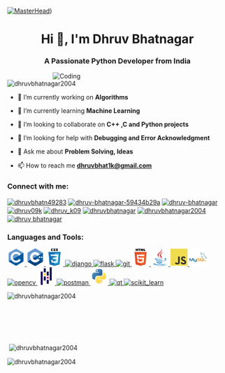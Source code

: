 [![MasterHead](https://1.bp.blogspot.com/-7A4WynwLsMw/XbBpCXG8fHI/AAAAAAAAMt4/u0a1bplskYgrwGb11hSu2SDjj_Mig8SXJQCLcBGAsYHQ/s1600/2000_600px.gif)](https://dhruvbhatnagar.io))
<h1 align="center">Hi 👋, I'm Dhruv Bhatnagar</h1>
<h3 align="center">A Passionate Python Developer from India</h3>
<img align="right" alt="Coding" width="400" src="https://cdn.dribbble.com/users/926537/screenshots/4502924/python-2.gif">

<p align="left"> <img src="https://komarev.com/ghpvc/?username=dhruvbhatnagar2004&label=Profile%20views&color=0e75b6&style=flat" alt="dhruvbhatnagar2004" /> </p>

- 🔭 I’m currently working on **Algorithms**

- 🌱 I’m currently learning **Machine Learning**

- 👯 I’m looking to collaborate on **C++ ,C and Python projects**

- 🤝 I’m looking for help with **Debugging and Error Acknowledgment**

- 💬 Ask me about **Problem Solving, Ideas**

- 📫 How to reach me **dhruvbhat1k@gmail.com**

<h3 align="left">Connect with me:</h3>
<p align="left">
<a href="https://twitter.com/dhruvbhatn49283" target="blank"><img align="center" src="https://raw.githubusercontent.com/rahuldkjain/github-profile-readme-generator/master/src/images/icons/Social/twitter.svg" alt="dhruvbhatn49283" height="30" width="40" /></a>
<a href="https://linkedin.com/in/dhruv-bhatnagar-59434b29a" target="blank"><img align="center" src="https://raw.githubusercontent.com/rahuldkjain/github-profile-readme-generator/master/src/images/icons/Social/linked-in-alt.svg" alt="dhruv-bhatnagar-59434b29a" height="30" width="40" /></a>
<a href="https://stackoverflow.com/users/dhruv-bhatnagar" target="blank"><img align="center" src="https://raw.githubusercontent.com/rahuldkjain/github-profile-readme-generator/master/src/images/icons/Social/stack-overflow.svg" alt="dhruv-bhatnagar" height="30" width="40" /></a>
<a href="https://kaggle.com/dhruv09k" target="blank"><img align="center" src="https://raw.githubusercontent.com/rahuldkjain/github-profile-readme-generator/master/src/images/icons/Social/kaggle.svg" alt="dhruv09k" height="30" width="40" /></a>
<a href="https://www.codechef.com/users/dhruv_k09" target="blank"><img align="center" src="https://cdn.jsdelivr.net/npm/simple-icons@3.1.0/icons/codechef.svg" alt="dhruv_k09" height="30" width="40" /></a>
<a href="https://www.hackerrank.com/dhruvbhatnagar" target="blank"><img align="center" src="https://raw.githubusercontent.com/rahuldkjain/github-profile-readme-generator/master/src/images/icons/Social/hackerrank.svg" alt="dhruvbhatnagar" height="30" width="40" /></a>
<a href="https://www.leetcode.com/dhruvbhatnagar2004" target="blank"><img align="center" src="https://raw.githubusercontent.com/rahuldkjain/github-profile-readme-generator/master/src/images/icons/Social/leet-code.svg" alt="dhruvbhatnagar2004" height="30" width="40" /></a>
<a href="https://www.hackerearth.com/dhruv bhatnagar" target="blank"><img align="center" src="https://raw.githubusercontent.com/rahuldkjain/github-profile-readme-generator/master/src/images/icons/Social/hackerearth.svg" alt="dhruv bhatnagar" height="30" width="40" /></a>
</p>

<h3 align="left">Languages and Tools:</h3>
<p align="left"> <a href="https://www.cprogramming.com/" target="_blank" rel="noreferrer"> <img src="https://raw.githubusercontent.com/devicons/devicon/master/icons/c/c-original.svg" alt="c" width="40" height="40"/> </a> <a href="https://www.w3schools.com/cpp/" target="_blank" rel="noreferrer"> <img src="https://raw.githubusercontent.com/devicons/devicon/master/icons/cplusplus/cplusplus-original.svg" alt="cplusplus" width="40" height="40"/> </a> <a href="https://www.w3schools.com/css/" target="_blank" rel="noreferrer"> <img src="https://raw.githubusercontent.com/devicons/devicon/master/icons/css3/css3-original-wordmark.svg" alt="css3" width="40" height="40"/> </a> <a href="https://www.djangoproject.com/" target="_blank" rel="noreferrer"> <img src="https://cdn.worldvectorlogo.com/logos/django.svg" alt="django" width="40" height="40"/> </a> <a href="https://flask.palletsprojects.com/" target="_blank" rel="noreferrer"> <img src="https://www.vectorlogo.zone/logos/pocoo_flask/pocoo_flask-icon.svg" alt="flask" width="40" height="40"/> </a> <a href="https://git-scm.com/" target="_blank" rel="noreferrer"> <img src="https://www.vectorlogo.zone/logos/git-scm/git-scm-icon.svg" alt="git" width="40" height="40"/> </a> <a href="https://www.w3.org/html/" target="_blank" rel="noreferrer"> <img src="https://raw.githubusercontent.com/devicons/devicon/master/icons/html5/html5-original-wordmark.svg" alt="html5" width="40" height="40"/> </a> <a href="https://www.java.com" target="_blank" rel="noreferrer"> <img src="https://raw.githubusercontent.com/devicons/devicon/master/icons/java/java-original.svg" alt="java" width="40" height="40"/> </a> <a href="https://developer.mozilla.org/en-US/docs/Web/JavaScript" target="_blank" rel="noreferrer"> <img src="https://raw.githubusercontent.com/devicons/devicon/master/icons/javascript/javascript-original.svg" alt="javascript" width="40" height="40"/> </a> <a href="https://www.mysql.com/" target="_blank" rel="noreferrer"> <img src="https://raw.githubusercontent.com/devicons/devicon/master/icons/mysql/mysql-original-wordmark.svg" alt="mysql" width="40" height="40"/> </a> <a href="https://opencv.org/" target="_blank" rel="noreferrer"> <img src="https://www.vectorlogo.zone/logos/opencv/opencv-icon.svg" alt="opencv" width="40" height="40"/> </a> <a href="https://pandas.pydata.org/" target="_blank" rel="noreferrer"> <img src="https://raw.githubusercontent.com/devicons/devicon/2ae2a900d2f041da66e950e4d48052658d850630/icons/pandas/pandas-original.svg" alt="pandas" width="40" height="40"/> </a> <a href="https://postman.com" target="_blank" rel="noreferrer"> <img src="https://www.vectorlogo.zone/logos/getpostman/getpostman-icon.svg" alt="postman" width="40" height="40"/> </a> <a href="https://www.python.org" target="_blank" rel="noreferrer"> <img src="https://raw.githubusercontent.com/devicons/devicon/master/icons/python/python-original.svg" alt="python" width="40" height="40"/> </a> <a href="https://www.qt.io/" target="_blank" rel="noreferrer"> <img src="https://upload.wikimedia.org/wikipedia/commons/0/0b/Qt_logo_2016.svg" alt="qt" width="40" height="40"/> </a> <a href="https://scikit-learn.org/" target="_blank" rel="noreferrer"> <img src="https://upload.wikimedia.org/wikipedia/commons/0/05/Scikit_learn_logo_small.svg" alt="scikit_learn" width="40" height="40"/> </a> </p>

<p><img align="left" src="https://github-readme-stats.vercel.app/api/top-langs?username=dhruvbhatnagar2004&show_icons=true&locale=en&layout=compact" alt="dhruvbhatnagar2004" /></p>
<br>
<br>
<br>
<br>
<br>
<br>

<p>&nbsp;<img align="center" src="https://github-readme-stats.vercel.app/api?username=dhruvbhatnagar2004&show_icons=true&locale=en" alt="dhruvbhatnagar2004" /></p>

<p><img align="center" src="https://github-readme-streak-stats.herokuapp.com/?user=dhruvbhatnagar2004&" alt="dhruvbhatnagar2004" /></p>
